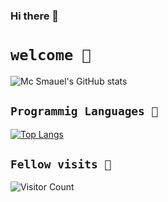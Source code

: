 ### Hi there 👋

<!--
**Stroustrups-Sentinel/Stroustrups-Sentinel** is a ✨ _special_ ✨ repository because its `README.md` (this file) appears on your GitHub profile.

Here are some ideas to get you started:

- 🔭 I’m currently working on ...
- 🌱 I’m currently learning ...
- 👯 I’m looking to collaborate on ...
- 🤔 I’m looking for help with ...
- 💬 Ask me about ...
- 📫 How to reach me: ...
- 😄 Pronouns: ...
- ⚡ Fun fact: ...
-->

# `welcome 🤗`

![Mc Smauel's GitHub stats](https://github-readme-stats.vercel.app/api?username=Stroustrups-Sentinel&show_icons=true&bg_color=00000000)

## `Programmig Languages 🤖`

[![Top Langs](https://github-readme-stats.vercel.app/api/top-langs/?username=Stroustrups-Sentinel&layout=donut-vertical)](https://github.com/anuraghazra/github-readme-stats)

## `Fellow visits 👀`

![Visitor Count](https://profile-counter.glitch.me/Stroustrups-Sentinel/count.svg)
